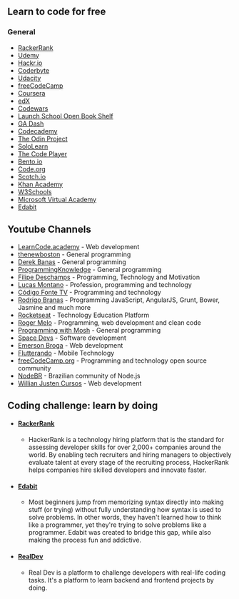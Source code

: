 ## Learn to code for free
### General
* [RackerRank](https://www.hackerrank.com/)
* [Udemy](https://www.udemy.com/)
* [Hackr.io](https://hackr.io/)
* [Coderbyte](https://coderbyte.com/)
* [Udacity](https://www.udacity.com/)
* [freeCodeCamp](https://www.freecodecamp.org/)
* [Coursera](https://www.coursera.org/)
* [edX](https://www.edx.org/)
* [Codewars](https://www.codewars.com/)
* [Launch School Open Book Shelf](https://launchschool.com/books)
* [GA Dash](https://dash.generalassemb.ly/)
* [Codecademy](https://www.codecademy.com/)
* [The Odin Project](https://www.theodinproject.com/)
* [SoloLearn](https://www.sololearn.com/)
* [The Code Player](http://thecodeplayer.com/)
* [Bento.io](https://bento.io/)
* [Code.org](https://code.org/)
* [Scotch.io](https://scotch.io/courses/)
* [Khan Academy](https://www.khanacademy.org/)
* [W3Schools](https://www.w3schools.com/)
* [Microsoft Virtual Academy](https://docs.microsoft.com/en-us/learn/)
* [Edabit](https://edabit.com/)

## Youtube Channels
* [LearnCode.academy](https://www.youtube.com/user/learncodeacademy) - Web development
* [thenewboston](https://www.youtube.com/user/thenewboston) - General programming
* [Derek Banas](https://www.youtube.com/user/derekbanas) - General programming
* [ProgrammingKnowledge](https://www.youtube.com/user/ProgrammingKnowledge) - General programming
* [Filipe Deschamps](https://www.youtube.com/channel/UCU5JicSrEM5A63jkJ2QvGYw/) - Programming, Technology and Motivation
* [Lucas Montano](https://www.youtube.com/channel/UCyHOBY6IDZF9zOKJPou2Rgg) - Profession, programming and technology
* [Código Fonte TV](https://www.youtube.com/user/codigofontetv) - Programming and technology
* [Rodrigo Branas](https://www.youtube.com/user/rodrigobranas) - Programming JavaScript, AngularJS, Grunt, Bower, Jasmine and much more
* [Rocketseat](https://www.youtube.com/channel/UCSfwM5u0Kce6Cce8_S72olg) - Technology Education Platform
* [Roger Melo](https://www.youtube.com/channel/UCmjDevp9Y8r-qi-xueD3Izg) - Programming, web development and clean code
* [Programming with Mosh](https://www.youtube.com/user/programmingwithmosh) - General programming
* [Space Devs](https://www.youtube.com/channel/UCedHFDY78egBPEJXL2d8OiQ) - Software development
* [Emerson Broga](https://www.youtube.com/channel/UC29n3f6JhwqtD-kCJi_BwoA/featured) - Web development
* [Flutterando](https://www.youtube.com/channel/UCplT2lzN6MHlVHHLt6so39A) - Mobile Technology
* [freeCodeCamp.org](https://www.youtube.com/channel/UC8butISFwT-Wl7EV0hUK0BQ) - Programming and technology open source community
* [NodeBR](https://www.youtube.com/channel/UCd4Cp-rzdSAze6C-FOFQ3aw/featured) - Brazilian community of Node.js 
* [Willian Justen Cursos](https://www.youtube.com/user/willjusten) - Web development

## Coding challenge: learn by doing
* #### [RackerRank](https://www.hackerrank.com/)
    - HackerRank is a technology hiring platform that is the standard for assessing developer skills for over 2,000+ companies around the world. By enabling tech recruiters and hiring managers to objectively evaluate talent at every stage of the recruiting process, HackerRank helps companies hire skilled developers and innovate faster.
* #### [Edabit](https://edabit.com/)
    - Most beginners jump from memorizing syntax directly into making stuff (or trying) without fully understanding how syntax is used to solve problems. In other words, they haven't learned how to think like a programmer, yet they're trying to solve problems like a programmer. Edabit was created to bridge this gap, while also making the process fun and addictive.
* #### [RealDev](https://real.dev)
    - Real Dev is a platform to challenge developers with real-life coding tasks. It's a platform to learn backend and frontend projects by doing.
